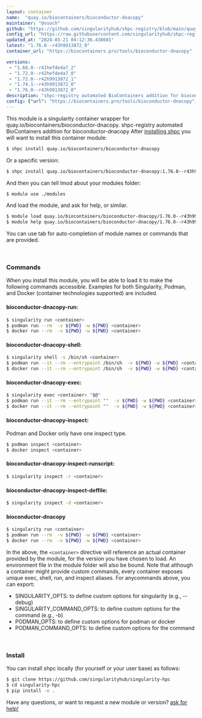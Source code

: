 ```yaml
---
layout: container
name:  "quay.io/biocontainers/bioconductor-dnacopy"
maintainer: "@vsoch"
github: "https://github.com/singularityhub/shpc-registry/blob/main/quay.io/biocontainers/bioconductor-dnacopy/container.yaml"
config_url: "https://raw.githubusercontent.com/singularityhub/shpc-registry/main/quay.io/biocontainers/bioconductor-dnacopy/container.yaml"
updated_at: "2024-03-21 04:12:36.438601"
latest: "1.76.0--r43h9913872_0"
container_url: "https://biocontainers.pro/tools/bioconductor-dnacopy"

versions:
 - "1.68.0--r41hefde4a7_2"
 - "1.72.0--r42hefde4a7_0"
 - "1.72.0--r42h9913872_1"
 - "1.74.1--r43h9913872_0"
 - "1.76.0--r43h9913872_0"
description: "shpc-registry automated BioContainers addition for bioconductor-dnacopy"
config: {"url": "https://biocontainers.pro/tools/bioconductor-dnacopy", "maintainer": "@vsoch", "description": "shpc-registry automated BioContainers addition for bioconductor-dnacopy", "latest": {"1.76.0--r43h9913872_0": "sha256:0c274b5e99d32c8d8ea0e045b6153e5818451da26c50b8c944b973163c28da0d"}, "tags": {"1.68.0--r41hefde4a7_2": "sha256:47435e845138630fbb7cc910441f609744ac2499c17a950e9202c4bc13a8cda7", "1.72.0--r42hefde4a7_0": "sha256:7eb2309f94e2912458dcf46f67890dccbb16b15e51912de80e72d5e5d7b5d486", "1.72.0--r42h9913872_1": "sha256:0670fd7b813228b2fcfb029645bf2c7361331afd5918fc707ebda600923bc5ba", "1.74.1--r43h9913872_0": "sha256:f8b35bcaedbe2c4da556c67b0060cdae11130e0078cdef57c6e7b5fb837307a6", "1.76.0--r43h9913872_0": "sha256:0c274b5e99d32c8d8ea0e045b6153e5818451da26c50b8c944b973163c28da0d"}, "docker": "quay.io/biocontainers/bioconductor-dnacopy"}
---
```


This module is a singularity container wrapper for quay.io/biocontainers/bioconductor-dnacopy.
shpc-registry automated BioContainers addition for bioconductor-dnacopy
After [installing shpc](#install) you will want to install this container module:


```bash
$ shpc install quay.io/biocontainers/bioconductor-dnacopy
```

Or a specific version:

```bash
$ shpc install quay.io/biocontainers/bioconductor-dnacopy:1.76.0--r43h9913872_0
```

And then you can tell lmod about your modules folder:

```bash
$ module use ./modules
```

And load the module, and ask for help, or similar.

```bash
$ module load quay.io/biocontainers/bioconductor-dnacopy/1.76.0--r43h9913872_0
$ module help quay.io/biocontainers/bioconductor-dnacopy/1.76.0--r43h9913872_0
```

You can use tab for auto-completion of module names or commands that are provided.

<br>

### Commands

When you install this module, you will be able to load it to make the following commands accessible.
Examples for both Singularity, Podman, and Docker (container technologies supported) are included.

#### bioconductor-dnacopy-run:

```bash
$ singularity run <container>
$ podman run --rm  -v ${PWD} -w ${PWD} <container>
$ docker run --rm  -v ${PWD} -w ${PWD} <container>
```

#### bioconductor-dnacopy-shell:

```bash
$ singularity shell -s /bin/sh <container>
$ podman run --it --rm --entrypoint /bin/sh  -v ${PWD} -w ${PWD} <container>
$ docker run --it --rm --entrypoint /bin/sh  -v ${PWD} -w ${PWD} <container>
```

#### bioconductor-dnacopy-exec:

```bash
$ singularity exec <container> "$@"
$ podman run --it --rm --entrypoint ""  -v ${PWD} -w ${PWD} <container> "$@"
$ docker run --it --rm --entrypoint ""  -v ${PWD} -w ${PWD} <container> "$@"
```

#### bioconductor-dnacopy-inspect:

Podman and Docker only have one inspect type.

```bash
$ podman inspect <container>
$ docker inspect <container>
```

#### bioconductor-dnacopy-inspect-runscript:

```bash
$ singularity inspect -r <container>
```

#### bioconductor-dnacopy-inspect-deffile:

```bash
$ singularity inspect -d <container>
```



#### bioconductor-dnacopy

```bash
$ singularity run <container>
$ podman run --rm  -v ${PWD} -w ${PWD} <container>
$ docker run --rm  -v ${PWD} -w ${PWD} <container>
```


In the above, the `<container>` directive will reference an actual container provided
by the module, for the version you have chosen to load. An environment file in the
module folder will also be bound. Note that although a container
might provide custom commands, every container exposes unique exec, shell, run, and
inspect aliases. For anycommands above, you can export:

 - SINGULARITY_OPTS: to define custom options for singularity (e.g., --debug)
 - SINGULARITY_COMMAND_OPTS: to define custom options for the command (e.g., -b)
 - PODMAN_OPTS: to define custom options for podman or docker
 - PODMAN_COMMAND_OPTS: to define custom options for the command

<br>

### Install

You can install shpc locally (for yourself or your user base) as follows:

```bash
$ git clone https://github.com/singularityhub/singularity-hpc
$ cd singularity-hpc
$ pip install -e .
```

Have any questions, or want to request a new module or version? [ask for help!](https://github.com/singularityhub/singularity-hpc/issues)